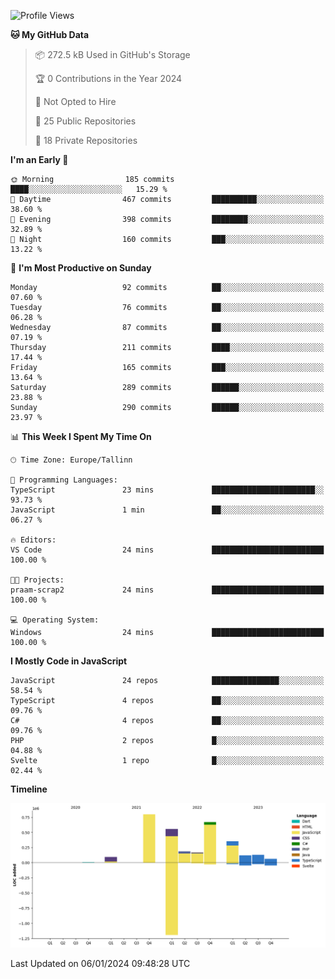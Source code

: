 <!--START_SECTION:waka-->
![Profile Views](http://img.shields.io/badge/Profile%20Views-0-blue)

**🐱 My GitHub Data** 

> 📦 272.5 kB Used in GitHub's Storage 
 > 
> 🏆 0 Contributions in the Year 2024
 > 
> 🚫 Not Opted to Hire
 > 
> 📜 25 Public Repositories 
 > 
> 🔑 18 Private Repositories 
 > 
**I'm an Early 🐤** 

```text
🌞 Morning                185 commits         ████░░░░░░░░░░░░░░░░░░░░░   15.29 % 
🌆 Daytime                467 commits         ██████████░░░░░░░░░░░░░░░   38.60 % 
🌃 Evening                398 commits         ████████░░░░░░░░░░░░░░░░░   32.89 % 
🌙 Night                  160 commits         ███░░░░░░░░░░░░░░░░░░░░░░   13.22 % 
```
📅 **I'm Most Productive on Sunday** 

```text
Monday                   92 commits          ██░░░░░░░░░░░░░░░░░░░░░░░   07.60 % 
Tuesday                  76 commits          ██░░░░░░░░░░░░░░░░░░░░░░░   06.28 % 
Wednesday                87 commits          ██░░░░░░░░░░░░░░░░░░░░░░░   07.19 % 
Thursday                 211 commits         ████░░░░░░░░░░░░░░░░░░░░░   17.44 % 
Friday                   165 commits         ███░░░░░░░░░░░░░░░░░░░░░░   13.64 % 
Saturday                 289 commits         ██████░░░░░░░░░░░░░░░░░░░   23.88 % 
Sunday                   290 commits         ██████░░░░░░░░░░░░░░░░░░░   23.97 % 
```


📊 **This Week I Spent My Time On** 

```text
🕑︎ Time Zone: Europe/Tallinn

💬 Programming Languages: 
TypeScript               23 mins             ███████████████████████░░   93.73 % 
JavaScript               1 min               ██░░░░░░░░░░░░░░░░░░░░░░░   06.27 % 

🔥 Editors: 
VS Code                  24 mins             █████████████████████████   100.00 % 

🐱‍💻 Projects: 
praam-scrap2             24 mins             █████████████████████████   100.00 % 

💻 Operating System: 
Windows                  24 mins             █████████████████████████   100.00 % 
```

**I Mostly Code in JavaScript** 

```text
JavaScript               24 repos            ███████████████░░░░░░░░░░   58.54 % 
TypeScript               4 repos             ██░░░░░░░░░░░░░░░░░░░░░░░   09.76 % 
C#                       4 repos             ██░░░░░░░░░░░░░░░░░░░░░░░   09.76 % 
PHP                      2 repos             █░░░░░░░░░░░░░░░░░░░░░░░░   04.88 % 
Svelte                   1 repo              █░░░░░░░░░░░░░░░░░░░░░░░░   02.44 % 
```



**Timeline**

![Lines of Code chart](https://raw.githubusercontent.com/Piilu/Piilu/main/assets/bar_graph.png)


 Last Updated on 06/01/2024 09:48:28 UTC
<!--END_SECTION:waka-->